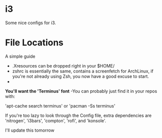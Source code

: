 # i3
Some nice configs for i3.

# File Locations
A simple guide

- .Xresources can be dropped right in your $HOME/
- zshrc is essentially the same, contains a screenfetch for ArchLinux, if you're not already using Zsh, you now have a good excuse to start.
-

**You'll want the 'Terminus' font**
-You can probably just find it in your repos with:

'apt-cache search terminus' or 'pacman -Ss terminus'


If you're too lazy to look through the Config file, extra dependencies are 'nitrogen', 'i3bars', 'compton', 'rofi', and 'konsole'.


I'll update this tomorrow



